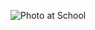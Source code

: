 ![Photo at School](https://scontent.frai1-1.fna.fbcdn.net/v/t1.6435-9/fr/cp0/e15/q65/119586603_1375582772832991_7408745017430881796_n.jpg?_nc_cat=100&ccb=1-3&_nc_sid=85a577&efg=eyJpIjoidCJ9&_nc_ohc=3Rz3-0bn98oAX9_sJbX&_nc_ht=scontent.frai1-1.fna&tp=14&oh=010e0a9ae716aa28e3b4fd9527610159&oe=60A92D2A)
